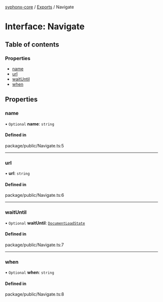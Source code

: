 [syphonx-core](../README.md) / [Exports](../modules.md) / Navigate

# Interface: Navigate

## Table of contents

### Properties

- [name](Navigate.md#name)
- [url](Navigate.md#url)
- [waitUntil](Navigate.md#waituntil)
- [when](Navigate.md#when)

## Properties

### name

• `Optional` **name**: `string`

#### Defined in

package/public/Navigate.ts:5

___

### url

• **url**: `string`

#### Defined in

package/public/Navigate.ts:6

___

### waitUntil

• `Optional` **waitUntil**: [`DocumentLoadState`](../modules.md#documentloadstate)

#### Defined in

package/public/Navigate.ts:7

___

### when

• `Optional` **when**: `string`

#### Defined in

package/public/Navigate.ts:8
